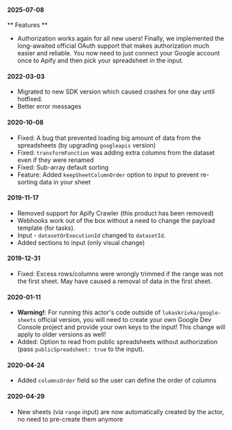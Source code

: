 #### 2025-07-08
** Features **
- Authorization works again for all new users! Finally, we implemented the long-awaited official OAuth support that makes authorization much easier and reliable. You now need to just connect your Google account once to Apify and then pick your spreadsheet in the input.

#### 2022-03-03
- Migrated to new SDK version which caused crashes for one day until hotfixed.
- Better error messages

#### 2020-10-08
- Fixed: A bug that prevented loading big amount of data from the spreadsheets (by upgrading `googleapis` version)
- Fixed: `transformFunction` was adding extra columns from the dataset even if they were renamed
- Fixed: Sub-array default sorting
- Feature: Added `keepSheetColumnOrder` option to input to prevent re-sorting data in your sheet

#### 2019-11-17
- Removed support for Apify Crawler (this product has been removed)
- Webhooks work out of the box without a need to change the payload template (for tasks).
- Input - `datasetOrExecutionId` changed to `datasetId`.
- Added sections to input (only visual change)

#### 2019-12-31
- Fixed: Excess rows/columns were wrongly trimmed if the range was not the first sheet. May have caused a removal of data in the first sheet.

#### 2020-01-11
- **Warning!**: For running this actor's code outside of `lukaskrivka/google-sheets` official version, you will need to create your own Google Dev Console project and provide your own keys to the input! This change will apply to older versions as well!
- Added: Option to read from public spreadsheets without authorization (pass `publicSpreadsheet: true` to the input).

#### 2020-04-24
- Added `columnsOrder` field so the user can define the order of columns

#### 2020-04-29
- New sheets (via `range` input) are now automatically created by the actor, no need to pre-create them anymore

